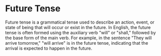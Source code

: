 # Future Tense
Future tense is a grammatical tense used to describe an action, event, or state of being that will occur or exist in the future. In English, the future tense is often formed using the auxiliary verb "will" or "shall," followed by the base form of the main verb. For example, in the sentence "They will arrive tomorrow," "will arrive" is in the future tense, indicating that the arrival is expected to happen in the future.